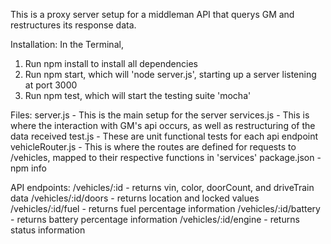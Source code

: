 This is a proxy server setup for a middleman API that querys GM and restructures its response data.

Installation:
In the Terminal,
1) Run npm install to install all dependencies
2) Run npm start, which will 'node server.js', starting up a server listening at port 3000
3) Run npm test, which will start the testing suite 'mocha'

Files:
server.js - This is the main setup for the server
services.js - This is where the interaction with GM's api occurs, as well as restructuring of the data received
test.js - These are unit functional tests for each api endpoint
vehicleRouter.js - This is where the routes are defined for requests to /vehicles, mapped to their respective functions in 'services'
package.json - npm info

API endpoints:
/vehicles/:id - returns vin, color, doorCount, and driveTrain data
/vehicles/:id/doors - returns location and locked values
/vehicles/:id/fuel - returns fuel percentage information
/vehicles/:id/battery - returns battery percentage information
/vehicles/:id/engine - returns status information
